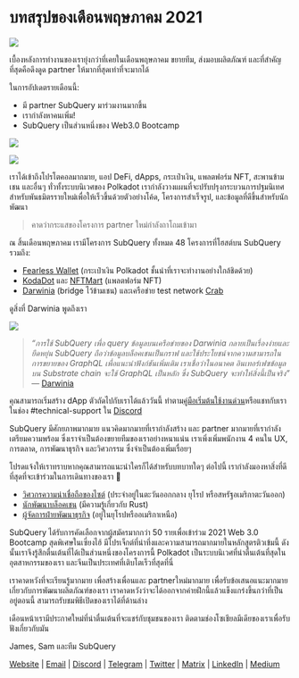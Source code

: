 # บทสรุปของเดือนพฤษภาคม 2021

![](https://miro.medium.com/max/1400/1*5E_eIJBTvHI7W24ib_Syvw.png)

เบื้องหลังการทำงานของเรายุ่งกว่าที่เคยในเดือนพฤษภาคม ขยายทีม, ส่งมอบผลิตภัณฑ์ และที่สำคัญที่สุดคือดึงดูด partner ให้มากที่สุดเท่าที่จะมากได้

ในการอัปเดตรายเดือนนี้:

-   มี partner SubQuery มาร่วมงานมากขึ้น
-   เรากำลังหาคนเพิ่ม!
-   SubQuery เป็นส่วนหนึ่งของ Web3.0 Bootcamp

![](https://miro.medium.com/freeze/max/60/1*bFOaBnLZUfhRxiQa7fjbwA.gif?q=20)

![](https://miro.medium.com/max/640/1*bFOaBnLZUfhRxiQa7fjbwA.gif)

เราได้เข้าถึงโปรโตคอลมากมาย, แอป DeFi, dApps, กระเป๋าเงิน, แพลตฟอร์ม NFT, สะพานข้ามเชน และอื่นๆ ทั่วทั้งระบบนิเวศของ Polkadot เรากำลังวางแผนที่จะปรับปรุงกระบวนการปฐมนิเทศสำหรับพันธมิตรรายใหม่เพื่อให้เร็วขึ้นด้วยตัวอย่างโค้ด, โครงการสำเร็จรูป, และข้อมูลที่ดีขึ้นสำหรับนักพัฒนา

> คาดว่ากระแสของโครงการ partner ใหม่กำลังถาโถมเข้ามา

ณ สิ้นเดือนพฤษภาคม เรามีโครงการ SubQuery ทั้งหมด 48 โครงการที่โฮสต์บน SubQuery รวมถึง:

-   [Fearless Wallet](https://fearlesswallet.io/) (กระเป๋าเงิน Polkadot ชั้นนำที่เราจะทำงานอย่างใกล้ชิดด้วย)
-   [KodaDot](https://kodadot.xyz/) และ [NFTMart](https://www.nftmart.io/) (แพลตฟอร์ม NFT)
-   [Darwinia](https://explorer.subquery.network/subquery/darwinia-network/darwinia) (bridge ไว้ข้ามเชน) และเครือข่าย test network [Crab](https://explorer.subquery.network/subquery/wuminzhe/crab)

ดูสิ่งที่ Darwinia พูดถึงเรา

![](https://miro.medium.com/max/1400/0*Bc8P3mcH6rz-KtT0)

> _“การใช้ SubQuery เพื่อ query ข้อมูลบนเครือข่ายของ Darwinia กลายเป็นเรื่องง่ายและยืดหยุ่น SubQuery ถือว่าข้อมูลบล็อคเชนเป็นกราฟ และใช้ประโยชน์จากความสามารถในการขยายของ GraphQL เพื่อแนะนำฟังก์ชันเพิ่มเติม เราเชื่อว่าในอนาคต อินเทอร์เฟซข้อมูลบน Substrate chain จะใช้ GraphQL เป็นหลัก ซึ่ง SubQuery จะทำให้สิ่งนี้เป็นจริง”_ — [Darwinia](https://subquery.medium.com/darwinias-network-data-is-now-available-for-free-in-subquery-b4f51c73fb15)

คุณสามารถเริ่มสร้าง dApp ตัวถัดไปกับเราได้แล้ววันนี้ ทำตาม[คู่มือเริ่มต้นใช้งานด่วน](https://doc.subquery.network/quickstart.html)หรือแชทกับเราในช่อง #technical-support ใน [Discord](https://discord.com/invite/78zg8aBSMG)

SubQuery มีศักยภาพมากมาย แนวคิดมากมายที่เรากำลังสร้าง และ partner มากมายที่เรากำลังเตรียมความพร้อม ซึ่งเราจำเป็นต้องขยายทีมของเราอย่างหนาแน่น เราเพิ่งเพิ่มพนักงาน 4 คนใน UX, การตลาด, การพัฒนาธุรกิจ และวิศวกรรม ซึ่งจำเป็นต้องเพิ่มเรื่อยๆ

โปรดแจ้งให้เราทราบหากคุณสามารถแนะนำใครก็ได้สำหรับบทบาทใดๆ ต่อไปนี้ เรากำลังมองหาสิ่งที่ดีที่สุดที่จะเข้าร่วมในการเดินทางของเรา 🚀

-   [วิศวกรความน่าเชื่อถือของไซต์](https://dash.recooty.com/openings/details/e44cf9762b402f5d8b5bc36f60304a15) (ประจำอยู่ในตะวันออกกลาง ยุโรป หรือสหรัฐอเมริกาตะวันออก)
-   [นักพัฒนาบล็อคเชน](https://dash.recooty.com/openings/details/9578a63fbe545bd82cc5bbe749636af1) (มีความรู้เกี่ยวกับ Rust)
-   [ผู้จัดการฝ่ายพัฒนาธุรกิจ](https://rcty.co/3coJPrV) (อยู่ในยุโรปหรืออเมริกาเหนือ)

SubQuery ได้รับการคัดเลือกจากผู้สมัครมากกว่า 50 รายเพื่อเข้าร่วม 2021 Web 3.0 Bootcamp สุดพิเศษในเซี่ยงไฮ้ มีโปรเจ็กต์ที่น่าทึ่งและความสามารถมากมายในหลักสูตรติวเข้มนี้ ดังนั้นเราจึงรู้สึกตื่นเต้นที่ได้เป็นส่วนหนึ่งของโครงการนี้ Polkadot เป็นระบบนิเวศที่น่าตื่นเต้นที่สุดในอุตสาหกรรมของเรา และจีนเป็นประเทศที่เติบโตเร็วที่สุดที่นี่

เราคาดหวังที่จะเรียนรู้มากมาย เพื่อสร้างเพื่อนและ partnerใหม่มากมาย เพื่อรับข้อเสนอแนะมากมายเกี่ยวกับการพัฒนาผลิตภัณฑ์ของเรา เราคาดหวังว่าจะได้ออกจากค่ายฝึกนี้แล้วแข็งแกร่งขึ้นกว่าที่เป็นอยู่ตอนนี้ สามารถรับชมพิธีเปิดของเราได้ที่ด้านล่าง

เดือนหน้าเรามีประกาศใหม่ที่น่าตื่นเต้นที่จะแชร์กับชุมชนของเรา ติดตามช่องโซเชียลมีเดียของเราเพื่อรับฟังเกี่ยวกับมัน

James, Sam และทีม SubQuery

[Website](https://subquery.network/) | [Email](mailto:hello@subquery.network) | [Discord](https://discord.com/invite/78zg8aBSMG) | [Telegram](https://t.me/subquerynetwork) | [Twitter](https://twitter.com/subquerynetwork) | [Matrix](https://matrix.to/#/#subquery:matrix.org) | [LinkedIn](https://www.linkedin.com/company/subquery) | [Medium](https://subquery.medium.com/)